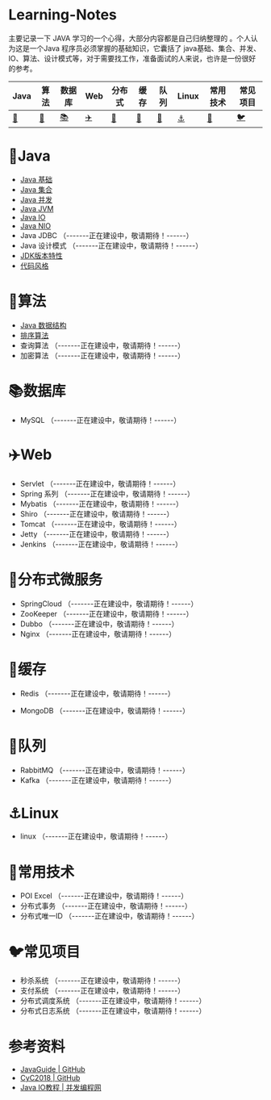 # Learning-Notes

主要记录一下 JAVA 学习的一个心得，大部分内容都是自己归纳整理的 。个人认为这是一个Java 程序员必须掌握的基础知识，它囊括了 java基础、集合、并发、IO、算法、设计模式等，对于需要找工作，准备面试的人来说，也许是一份很好的参考。

| Java | 算法 | 数据库 | Web | 分布式 | 缓存 | 队列 | Linux | 常用技术 | 常见项目 |
| ---- | ---- | ---- | ------- | ------ | ---- | ---- | -------- | -------- | -------- |
| [:bullettrain_side:](#bullettrain_sideJava) | [:art:](#art算法) | [:books:](#books数据库) |[:airplane:](#airplaneWeb) | [:rainbow:](#rainbow分布式 ) | [:guitar:](#guitar缓存) | [:rocket:](#rocket队列) | [:anchor:](#anchorLinux) | [:pencil:](#pencil常用技术) | [:bird:](#bird常见项目) |



# :bullettrain_side:Java

* [Java 基础](./java/Java基础.md)
* [Java 集合](./java/Java集合.md)
* [Java 并发](./java/Java并发.md)
* [Java JVM](./java/JVM.md)
* [Java IO](./java/JavaIO.md)
* [Java NIO](./java/JavaNIO.md)
* Java JDBC （-------正在建设中，敬请期待！------）
* Java 设计模式 （-------正在建设中，敬请期待！------）
* [JDK版本特性](./java/JDK版本特性)
* [代码风格](https://github.com/alibaba/p3c)





# :art:算法

* [Java 数据结构](./data-structures/数据结构.md)
* [排序算法](./algorithm/排序算法.md)
* 查询算法 （-------正在建设中，敬请期待！------）
* 加密算法 （-------正在建设中，敬请期待！------）



# :books:数据库

* MySQL （-------正在建设中，敬请期待！------）



# :airplane:Web

* Servlet （-------正在建设中，敬请期待！------）
* Spring 系列 （-------正在建设中，敬请期待！------）
* Mybatis （-------正在建设中，敬请期待！------）
* Shiro （-------正在建设中，敬请期待！------）
* Tomcat （-------正在建设中，敬请期待！------）
* Jetty （-------正在建设中，敬请期待！------）
* Jenkins （-------正在建设中，敬请期待！------）



# :rainbow:分布式微服务

* SpringCloud （-------正在建设中，敬请期待！------）
* ZooKeeper （-------正在建设中，敬请期待！------）
* Dubbo （-------正在建设中，敬请期待！------）
* Nginx （-------正在建设中，敬请期待！------）



# :guitar:缓存

* Redis （-------正在建设中，敬请期待！------）

* MongoDB （-------正在建设中，敬请期待！------）

  

# :rocket:队列

* RabbitMQ （-------正在建设中，敬请期待！------）
* Kafka （-------正在建设中，敬请期待！------）

# :anchor:Linux

* linux （-------正在建设中，敬请期待！------）



# :pencil:常用技术

* POI Excel （-------正在建设中，敬请期待！------）
* 分布式事务 （-------正在建设中，敬请期待！------）
* 分布式唯一ID （-------正在建设中，敬请期待！------）

# :bird:常见项目

* 秒杀系统 （-------正在建设中，敬请期待！------）
* 支付系统 （-------正在建设中，敬请期待！------）
* 分布式调度系统 （-------正在建设中，敬请期待！------）
* 分布式日志系统 （-------正在建设中，敬请期待！------）



# 参考资料

*   [JavaGuide | GitHub](https://github.com/Snailclimb/JavaGuide)
*   [CyC2018 | GitHub](https://github.com/CyC2018)
*   [Java IO教程 | 并发编程网](http://ifeve.com/java-io/)

